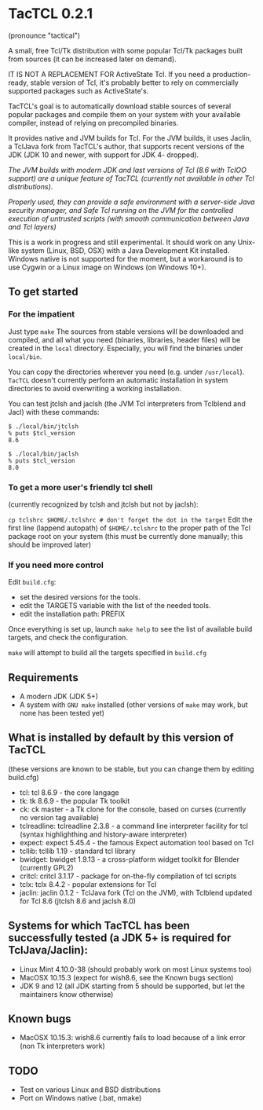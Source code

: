 # TacTCL 0.2.1
(pronounce "tactical")

A small, free Tcl/Tk distribution with some popular Tcl/Tk packages built from sources (it can be increased later on demand).

IT IS NOT A REPLACEMENT FOR ActiveState Tcl.
If you need a production-ready, stable version of Tcl, it's probably better to rely on commercially supported packages such as ActiveState's.

TacTCL's goal is to automatically download stable sources of several popular packages and compile them on your system with your available compiler, instead of relying on precompiled binaries.

It provides native and JVM builds for Tcl. For the JVM builds, it uses Jaclin, a TclJava fork from TacTCL's author, that supports recent versions of the JDK (JDK 10 and newer, with support for JDK 4- dropped).

*The JVM builds with modern JDK and last versions of Tcl (8.6 with TclOO support) are a unique feature of TacTCL (currently not available in other Tcl distributions)*.

*Properly used, they can provide a safe environment with a server-side Java security manager, and Safe Tcl running on the JVM for the controlled execution of untrusted scripts (with smooth communication between Java and Tcl layers)*

This is a work in progress and still experimental.
It should work on any Unix-like system (Linux, BSD, OSX) with a Java Development Kit installed.
Windows native is not supported for the moment, but a workaround is to use Cygwin or a Linux image on Windows (on Windows 10+).

## To get started

### For the impatient

Just type `make`
The sources from stable versions will be downloaded and compiled, and all what you need (binaries, libraries, header files) will be created in the `local` directory.
Especially, you will find the binaries under `local/bin`.

You can copy the directories wherever you need (e.g. under `/usr/local`).
`TacTCL` doesn't currently perform an automatic installation in system directories to avoid overwriting a working installation.

You can test jtclsh and jaclsh (the JVM Tcl interpreters from Tclblend and Jacl) with these commands:

```
$ ./local/bin/jtclsh 
% puts $tcl_version
8.6
```

```
$ ./local/bin/jaclsh 
% puts $tcl_version
8.0
```

### To get a more user's friendly tcl shell
(currently recognized by tclsh and jtclsh but not by jaclsh):

`cp tclshrc $HOME/.tclshrc # don't forget the dot in the target`
Edit the first line (lappend autopath) of `$HOME/.tclshrc` to the proper path of the Tcl package root on your system
(this must be currently done manually; this should be improved later)

### If you need more control

Edit `build.cfg`:
  - set the desired versions for the tools.
  - edit the TARGETS variable with the list of the needed tools.
  - edit the installation path: PREFIX

Once everything is set up, launch `make help` to see the list of available build targets, and check the configuration.

`make` will attempt to build all the targets specified in `build.cfg`

## Requirements
  - A modern JDK (JDK 5+)
  - A system with `GNU make` installed (other versions of `make` may work, but none has been tested yet)

## What is installed by default by this version of TacTCL
(these versions are known to be stable, but you can change them by editing build.cfg)

  - tcl:      tcl 8.6.9 - the core langage
  - tk:       tk 8.6.9 - the popular Tk toolkit
  - ck:       ck master - a Tk clone for the console, based on curses (currently no version tag available)
  - tclreadline: tclreadline 2.3.8 - a command line interpreter facility for tcl (syntax highlighthing and history-aware interpreter)
  - expect:   expect 5.45.4 - the famous Expect automation tool based on Tcl
  - tcllib:   tcllib 1.19 - standard tcl library
  - bwidget:  bwidget 1.9.13 - a cross-platform widget toolkit for Blender (currently GPL2)
  - critcl:   critcl 3.1.17 - package for on-the-fly compilation of tcl scripts
  - tclx:     tclx 8.4.2 - popular extensions for Tcl
  - jaclin:   jaclin 0.1.2 - TclJava fork (Tcl on the JVM), with Tclblend updated for Tcl 8.6 (jtclsh 8.6 and jaclsh 8.0)

## Systems for which TacTCL has been successfully tested (a JDK 5+ is required for TclJava/Jaclin):
  - Linux Mint 4.10.0-38 (should probably work on most Linux systems too)
  - MacOSX 10.15.3 (expect for wish8.6, see the Known bugs section)
  - JDK 9 and 12 (all JDK starting from 5 should be supported, but let the maintainers know otherwise)

## Known bugs
  - MacOSX 10.15.3: wish8.6 currently fails to load because of a link error (non Tk interpreters work)

## TODO
  - Test on various Linux and BSD distributions
  - Port on Windows native (.bat, nmake)
